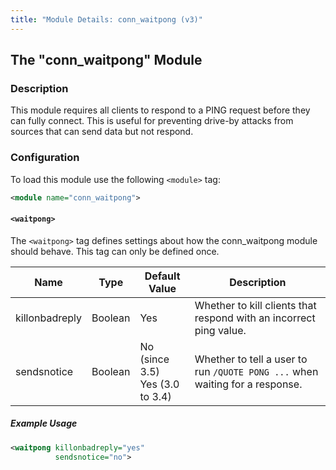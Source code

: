 ```yaml
---
title: "Module Details: conn_waitpong (v3)"
---
```


## The "conn_waitpong" Module

### Description

This module requires all clients to respond to a PING request before they can fully connect. This is useful for preventing drive-by attacks from sources that can send data but not respond.

### Configuration

To load this module use the following `<module>` tag:

```xml
<module name="conn_waitpong">
```

#### `<waitpong>`

The `<waitpong>` tag defines settings about how the conn_waitpong module should behave. This tag can only be defined once.

Name           | Type    | Default Value                      | Description
-------------- | ------- | ---------------------------------- | -----------
killonbadreply | Boolean | Yes                                | Whether to kill clients that respond with an incorrect ping value.
sendsnotice    | Boolean | No (since 3.5)<br>Yes (3.0 to 3.4) | Whether to tell a user to run `/QUOTE PONG ...` when waiting for a response.

##### Example Usage

```xml
<waitpong killonbadreply="yes"
          sendsnotice="no">
```
